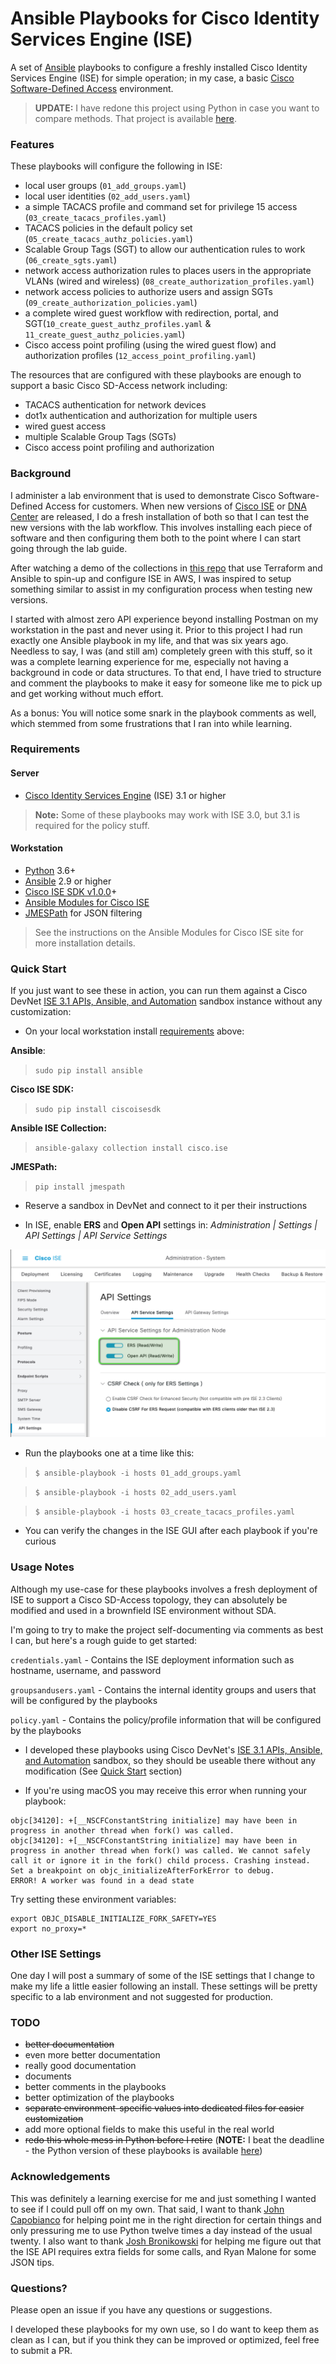 # Ansible Playbooks for Cisco Identity Services Engine (ISE)

A set of [Ansible](https://www.ansible.com/) playbooks to configure a freshly installed Cisco Identity Services Engine (ISE) for simple operation; in my case, a basic [Cisco Software-Defined Access](https://www.cisco.com/c/en/us/solutions/enterprise-networks/software-defined-access/index.html) environment.

> **UPDATE:** I have redone this project using Python in case you want to compare methods.  That project is available [here](https://github.com/eiddor/ise-automation-python).
### Features
These playbooks will configure the following in ISE:

* local user groups (`01_add_groups.yaml`)
* local user identities (`02_add_users.yaml`)
* a simple TACACS profile and command set for privilege 15 access (`03_create_tacacs_profiles.yaml`)
* TACACS policies in the default policy set (`05_create_tacacs_authz_policies.yaml`)
* Scalable Group Tags (SGT) to allow our authentication rules to work (`06_create_sgts.yaml`)
* network access authorization rules to places users in the appropriate VLANs (wired and wireless) (`08_create_authorization_profiles.yaml`)
* network access policies to authorize users and assign SGTs (`09_create_authorization_policies.yaml`)
* a complete wired guest workflow with redirection, portal, and SGT(`10_create_guest_authz_profiles.yaml` & `11_create_guest_authz_policies.yaml`)
* Cisco access point profiling (using the wired guest flow) and authorization profiles (`12_access_point_profiling.yaml`)

The resources that are configured with these playbooks are enough to support a basic Cisco SD-Access network including:

* TACACS authentication for network devices
* dot1x authentication and authorization for multiple users
* wired guest access
* multiple Scalable Group Tags (SGTs)
* Cisco access point profiling and authorization

### Background

I administer a lab environment that is used to demonstrate Cisco Software-Defined Access for customers.  When new versions of [Cisco ISE](https://www.cisco.com/c/en/us/products/security/identity-services-engine/index.html) or [DNA Center](https://www.cisco.com/c/en/us/products/cloud-systems-management/dna-center/index.html) are released, I do a fresh installation of both so that I can test the new versions with the lab workflow.  This involves installing each piece of software and then configuring them both to the point where I can start going through the lab guide.

After watching a demo of the collections in [this repo](https://github.com/hosukw/20210928-IBN-Demo) that use Terraform and Ansible to spin-up and configure ISE in AWS, I was inspired to setup something similar to assist in my configuration process when testing new versions.

I started with almost zero API experience beyond installing Postman on my workstation in the past and never using it.  Prior to this project I had run exactly one Ansible playbook in my life, and that was six years ago.  Needless to say, I was (and still am) completely green with this stuff, so it was a complete learning experience for me, especially not having a background in code or data structures.  To that end, I have tried to structure and comment the playbooks to make it easy for someone like me to pick up and get working without much effort.

As a bonus: You will notice some snark in the playbook comments as well, which stemmed from some frustrations that I ran into while learning.
### Requirements

#### Server
* [Cisco Identity Services Engine](https://www.cisco.com/c/en/us/products/security/identity-services-engine/index.html) (ISE) 3.1 or higher

> **Note:** Some of these playbooks may work with ISE 3.0, but 3.1 is required for the policy stuff.
#### Workstation
* [Python](https://www.python.org/) 3.6+
* [Ansible](https://www.ansible.com/) 2.9 or higher
* [Cisco ISE SDK v1.0.0](https://github.com/CiscoISE/ciscoisesdk)+
* [Ansible Modules for Cisco ISE](https://galaxy.ansible.com/cisco/ise)
* [JMESPath](https://github.com/jmespath/jmespath.py) for JSON filtering

> See the instructions on the Ansible Modules for Cisco ISE site for more installation details.
### Quick Start

If you just want to see these in action, you can run them against a Cisco DevNet [ISE 3.1 APIs, Ansible, and Automation](https://devnetsandbox.cisco.com/RM/Diagram/Index/ad4bb2ae-bb67-4d93-9f0d-2a6a04792e2e?diagramType=Topology) sandbox instance without any customization:

* On your local workstation install [requirements](#requirements) above:

**Ansible**:
> `sudo pip install ansible`

**Cisco ISE SDK:**
> `sudo pip install ciscoisesdk`

**Ansible ISE Collection:**
> `ansible-galaxy collection install cisco.ise`

**JMESPath:**
> `pip install jmespath`

* Reserve a sandbox in DevNet and connect to it per their instructions

* In ISE, enable **ERS** and **Open API** settings in: _Administration | Settings | API Settings | API Service Settings_

![ISE API Settings](images/ise_api.png)

* Run the playbooks one at a time like this:

> `$ ansible-playbook -i hosts 01_add_groups.yaml` 

> `$ ansible-playbook -i hosts 02_add_users.yaml` 

> `$ ansible-playbook -i hosts 03_create_tacacs_profiles.yaml`

* You can verify the changes in the ISE GUI after each playbook if you're curious
### Usage Notes

Although my use-case for these playbooks involves a fresh deployment of ISE to support a Cisco SD-Access topology, they can absolutely be modified and used in a brownfield ISE environment without SDA.

I'm going to try to make the project self-documenting via comments as best I can, but here's a rough guide to get started:

`credentials.yaml` - Contains the ISE deployment information such as hostname, username, and password

`groupsandusers.yaml` - Contains the internal identity groups and users that will be configured by the playbooks

`policy.yaml` - Contains the policy/profile information that will be configured by the playbooks

* I developed these playbooks using Cisco DevNet's [ISE 3.1 APIs, Ansible, and Automation](https://devnetsandbox.cisco.com/RM/Diagram/Index/ad4bb2ae-bb67-4d93-9f0d-2a6a04792e2e?diagramType=Topology) sandbox, so they should be useable there without any modification (See [Quick Start](#quick-start) section)

* If you're using macOS you may receive this error when running your playbook:

```
objc[34120]: +[__NSCFConstantString initialize] may have been in progress in another thread when fork() was called.
objc[34120]: +[__NSCFConstantString initialize] may have been in progress in another thread when fork() was called. We cannot safely call it or ignore it in the fork() child process. Crashing instead. Set a breakpoint on objc_initializeAfterForkError to debug.
ERROR! A worker was found in a dead state
```

Try setting these environment variables:

```
export OBJC_DISABLE_INITIALIZE_FORK_SAFETY=YES
export no_proxy=*
```

### Other ISE Settings

One day I will post a summary of some of the ISE settings that I change to make my life a little easier following an install.  These settings will be pretty specific to a lab environment and not suggested for production.
### TODO

* ~~better documentation~~
* even more better documentation
* really good documentation
* documents
* better comments in the playbooks
* better optimization of the playbooks
* ~~separate environment-specific values into dedicated files for easier customization~~
* add more optional fields to make this useful in the real world
* ~~redo this whole mess in Python before I retire~~ (**NOTE:** I beat the deadline - the Python version of these playbooks is available [here](https://github.com/eiddor/ise-automation-python))

### Acknowledgements

This was definitely a learning exercise for me and just something I wanted to see if I could pull off on my own.  That said, I want to thank [John Capobianco](https://github.com/automateyournetwork) for helping point me in the right direction for certain things and only pressuring me to use Python twelve times a day instead of the usual twenty.  I also want to thank [Josh Bronikowski](https://github.com/jbronikowski) for helping me figure out that the ISE API requires extra fields for some calls, and Ryan Malone for some JSON tips.
### Questions?

Please open an issue if you have any questions or suggestions.  

I developed these playbooks for my own use, so I do want to keep them as clean as I can, but if you think they can be improved or optimized, feel free to submit a PR.

